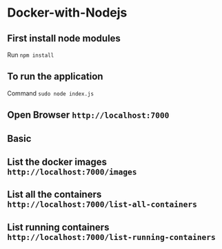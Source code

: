 # Docker-with-Nodejs

## First install node modules
Run `npm install`

## To run the application

Command `sudo node index.js`

## Open Browser `http://localhost:7000`

## Basic

## List the docker images `http://localhost:7000/images`

## List all  the containers `http://localhost:7000/list-all-containers`

## List running containers `http://localhost:7000/list-running-containers`
